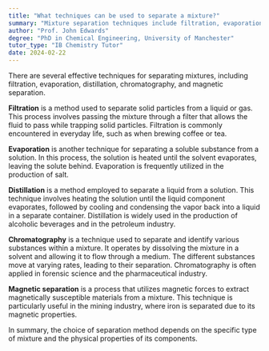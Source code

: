 ```yaml
---
title: "What techniques can be used to separate a mixture?"
summary: "Mixture separation techniques include filtration, evaporation, distillation, chromatography, and magnetic separation, each utilizing different methods to isolate components effectively."
author: "Prof. John Edwards"
degree: "PhD in Chemical Engineering, University of Manchester"
tutor_type: "IB Chemistry Tutor"
date: 2024-02-22
---
```


There are several effective techniques for separating mixtures, including filtration, evaporation, distillation, chromatography, and magnetic separation.

**Filtration** is a method used to separate solid particles from a liquid or gas. This process involves passing the mixture through a filter that allows the fluid to pass while trapping solid particles. Filtration is commonly encountered in everyday life, such as when brewing coffee or tea.

**Evaporation** is another technique for separating a soluble substance from a solution. In this process, the solution is heated until the solvent evaporates, leaving the solute behind. Evaporation is frequently utilized in the production of salt.

**Distillation** is a method employed to separate a liquid from a solution. This technique involves heating the solution until the liquid component evaporates, followed by cooling and condensing the vapor back into a liquid in a separate container. Distillation is widely used in the production of alcoholic beverages and in the petroleum industry.

**Chromatography** is a technique used to separate and identify various substances within a mixture. It operates by dissolving the mixture in a solvent and allowing it to flow through a medium. The different substances move at varying rates, leading to their separation. Chromatography is often applied in forensic science and the pharmaceutical industry.

**Magnetic separation** is a process that utilizes magnetic forces to extract magnetically susceptible materials from a mixture. This technique is particularly useful in the mining industry, where iron is separated due to its magnetic properties.

In summary, the choice of separation method depends on the specific type of mixture and the physical properties of its components.
    